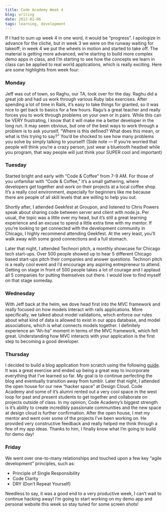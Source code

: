 ```yaml
---
title: Code Academy Week 4
blog: writing
date: 2012-02-06
tags: learning, development
---
```


If I had to sum up week 4 in one word, it would be “progress”. I apologize in advance for the cliche, but in week 3 we were on the runway waiting for takeoff; in week 4 we put the wheels in motion and started to take off. The material is getting more advanced, we’re starting to build more complex demo apps in class, and I’m starting to see how the concepts we learn in class can be applied to real world applications, which is really exciting. Here are some highlights from week four:

### Monday

Jeff was out of town, so Raghu, our TA, took over for the day. Raghu did a great job and had us work through various Ruby labs exercises. After spending  a lot of time in Rails, it’s easy to take things for granted, so it was nice to get back to basics for a few hours. Ragu’s a great teacher and really forces you to work through problems on your own or in pairs. While this can be VERY frustrating, I know that it will make me a better developer in the long run. It may seem obvious, but one of the best ways to work through a problem is to ask yourself, “Where is this defined? What does this mean, or what is this trying to say?” You’d be shocked to see how many problems you solve by simply talking to yourself! (Side note — If you’re worried that people will think you’re a crazy person, just wear a bluetooth headset while you program, that way people will just think your SUPER cool and important)

### Tuesday

Started bright and early with “Code & Coffee” from 7-9 AM. For those of you unfamiliar with “Code & Coffee,” it’s a small gathering, where developers get together and work on their projects at a local coffee shop. It’s a really cool environment, especially for beginners like me because there are people of all skill levels that are willing to help you out.

Shortly after, I attended Geekfest at Groupon, and listened to Chris Powers speak about sharing code between server and client with node.js. Per usual, the topic was a little over my head, but it’s still a great learning experience and an excuse to spend a little extra time with my mentor. If you’re looking to get connected with the development community in Chicago, I highly recommend attending Geekfest. At the very least, you’ll walk away with some good connections and a full stomach.

Later that night, I attended Technori pitch, a monthly showcase for Chicago tech start-ups. Over 500 people showed up to hear 5 different Chicago based start-ups pitch their companies and answer questions. Technori pitch is a really cool event and I’d encourage any aspiring entrepreneur to attend. Getting on stage in front of 500 people takes a lot of courage and I applaud all 5 companies for putting themselves out there. I would love to find myself on that stage someday.

### Wednesday

With Jeff back at the helm, we dove head first into the MVC framework and really focused on how models interact with rails applications. More specifically, we talked about model validations, which enforce our rules about what kind of data is allowed to exist in our apps database, and model associations, which is what connects models together. I definitely experience an “Ah-ha” moment in terms of the MVC framework, which felt great. Understanding how MVC interacts with your application is the first step to becoming a good developer.

### Thursday

I decided to build a blog application from scratch using the following [guide](http://guides.rubyonrails.org/getting_started.html).  It was a great exercise and ended up being a great way to incorporate everything that I’ve learned so far. My goal is to continue perfecting the blog and eventually transition away from tumblr.  Later that night, I attended the open house for our new “hacker space” at Design Cloud.  Code Academy and some of it’s alumni rented out a very cool space in the west loop for past and present students to get together and collaborate on projects outside of class. In my opinion, Code Academy’s biggest strength is it’s ability to create incredibly passionate communities and the new space at design cloud is further confirmation. After the open house, I met my mentor and went over some of the projects I’ve been working on. He provided very constructive feedback and really helped me think through a few of my app ideas. Thanks to him, I finally know what I’m going to build for demo day!


### Friday

We went over one-to-many relationships and touched upon a few key “agile development” principles, such as:

- Principle of Single Responsibility
- Code Clarity
- DRY (Don’t Repeat Yourself)

Needless to say, it was a good end to a very productive week, I can’t wait to continue hacking away! I’m going to start working on my demo app and personal website this week so stay tuned for some screen shots!
